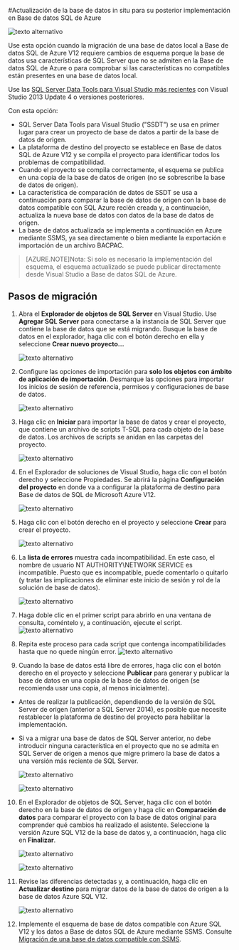 <properties 
   pageTitle="Migración con Visual Studio y SSDT"
	description="Base de datos SQL de Microsoft Azure, migración de base de datos, importación de base de datos, exportación de base de datos, asistente para migración"
	services="sql-database"
	documentationCenter=""
	authors="carlrabeler"
	manager="jeffreyg"
	editor=""/>

<tags
   ms.service="sql-database"
	ms.devlang="NA"
	ms.topic="article"
	ms.tgt_pltfrm="NA"
	ms.workload="data-management"
	ms.date="08/24/2015"
	ms.author="carlrab"/>

#Actualización de la base de datos in situ para su posterior implementación en Base de datos SQL de Azure

![texto alternativo](./media/sql-database-migrate-visualstudio-ssdt/01VSSSDTDiagram.png)

Use esta opción cuando la migración de una base de datos local a Base de datos SQL de Azure V12 requiere cambios de esquema porque la base de datos usa características de SQL Server que no se admiten en la Base de datos SQL de Azure o para comprobar si las características no compatibles están presentes en una base de datos local.

Use las [SQL Server Data Tools para Visual Studio más recientes](https://msdn.microsoft.com/library/mt204009.aspx) con Visual Studio 2013 Update 4 o versiones posteriores.

Con esta opción:

 - SQL Server Data Tools para Visual Studio ("SSDT") se usa en primer lugar para crear un proyecto de base de datos a partir de la base de datos de origen. 
 - La plataforma de destino del proyecto se establece en Base de datos SQL de Azure V12 y se compila el proyecto para identificar todos los problemas de compatibilidad. 
 - Cuando el proyecto se compila correctamente, el esquema se publica en una copia de la base de datos de origen (no se sobrescribe la base de datos de origen).
 - La característica de comparación de datos de SSDT se usa a continuación para comparar la base de datos de origen con la base de datos compatible con SQL Azure recién creada y, a continuación, actualiza la nueva base de datos con datos de la base de datos de origen. 
 - La base de datos actualizada se implementa a continuación en Azure mediante SSMS, ya sea directamente o bien mediante la exportación e importación de un archivo BACPAC.
 
>[AZURE.NOTE]Nota: Si solo es necesario la implementación del esquema, el esquema actualizado se puede publicar directamente desde Visual Studio a Base de datos SQL de Azure.

## Pasos de migración

1.	Abra el **Explorador de objetos de SQL Server** en Visual Studio. Use **Agregar SQL Server** para conectarse a la instancia de SQL Server que contiene la base de datos que se está migrando. Busque la base de datos en el explorador, haga clic con el botón derecho en ella y seleccione **Crear nuevo proyecto...** 

	![texto alternativo](./media/sql-database-migrate-visualstudio-ssdt/02MigrateSSDT.png)

2.	Configure las opciones de importación para **solo los objetos con ámbito de aplicación de importación**. Desmarque las opciones para importar los inicios de sesión de referencia, permisos y configuraciones de base de datos.

	![texto alternativo](./media/sql-database-migrate-visualstudio-ssdt/03MigrateSSDT.png)

3.	Haga clic en **Iniciar** para importar la base de datos y crear el proyecto, que contiene un archivo de scripts T-SQL para cada objeto de la base de datos. Los archivos de scripts se anidan en las carpetas del proyecto.

	![texto alternativo](./media/sql-database-migrate-visualstudio-ssdt/04MigrateSSDT.png)

4.	En el Explorador de soluciones de Visual Studio, haga clic con el botón derecho y seleccione Propiedades. Se abrirá la página **Configuración del proyecto** en donde va a configurar la plataforma de destino para Base de datos de SQL de Microsoft Azure V12.

	![texto alternativo](./media/sql-database-migrate-visualstudio-ssdt/05MigrateSSDT.png)

5.	Haga clic con el botón derecho en el proyecto y seleccione **Crear** para crear el proyecto.

	![texto alternativo](./media/sql-database-migrate-visualstudio-ssdt/06MigrateSSDT.png)

6.	La **lista de errores** muestra cada incompatibilidad. En este caso, el nombre de usuario NT AUTHORITY\\NETWORK SERVICE es incompatible. Puesto que es incompatible, puede comentarlo o quitarlo (y tratar las implicaciones de eliminar este inicio de sesión y rol de la solución de base de datos).

	![texto alternativo](./media/sql-database-migrate-visualstudio-ssdt/07MigrateSSDT.png)
7.	Haga doble clic en el primer script para abrirlo en una ventana de consulta, coméntelo y, a continuación, ejecute el script. ![texto alternativo](./media/sql-database-migrate-visualstudio-ssdt/08MigrateSSDT.png)

8.	Repita este proceso para cada script que contenga incompatibilidades hasta que no quede ningún error. ![texto alternativo](./media/sql-database-migrate-visualstudio-ssdt/09MigrateSSDT.png)
9.	Cuando la base de datos está libre de errores, haga clic con el botón derecho en el proyecto y seleccione **Publicar** para generar y publicar la base de datos en una copia de la base de datos de origen (se recomienda usar una copia, al menos inicialmente). 
 - Antes de realizar la publicación, dependiendo de la versión de SQL Server de origen (anterior a SQL Server 2014), es posible que necesite restablecer la plataforma de destino del proyecto para habilitar la implementación. 
 - Si va a migrar una base de datos de SQL Server anterior, no debe introducir ninguna característica en el proyecto que no se admita en SQL Server de origen a menos que migre primero la base de datos a una versión más reciente de SQL Server. 

	![texto alternativo](./media/sql-database-migrate-visualstudio-ssdt/10MigrateSSDT.png)

	![texto alternativo](./media/sql-database-migrate-visualstudio-ssdt/11MigrateSSDT.png)

10.	En el Explorador de objetos de SQL Server, haga clic con el botón derecho en la base de datos de origen y haga clic en **Comparación de datos** para comparar el proyecto con la base de datos original para comprender qué cambios ha realizado el asistente. Seleccione la versión Azure SQL V12 de la base de datos y, a continuación, haga clic en **Finalizar**.

	![texto alternativo](./media/sql-database-migrate-visualstudio-ssdt/12MigrateSSDT.png)

	![texto alternativo](./media/sql-database-migrate-visualstudio-ssdt/13MigrateSSDT.png)

12.	Revise las diferencias detectadas y, a continuación, haga clic en **Actualizar destino** para migrar datos de la base de datos de origen a la base de datos Azure SQL V12.

	![texto alternativo](./media/sql-database-migrate-visualstudio-ssdt/14MigrateSSDT.png)

14.	Implemente el esquema de base de datos compatible con Azure SQL V12 y los datos a Base de datos SQL de Azure mediante SSMS. Consulte [Migración de una base de datos compatible con SSMS](sql-database-migrate-ssms.md).

<!---HONumber=August15_HO9-->